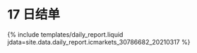 # 17 日结单

{% include  templates/daily_report.liquid jdata=site.data.daily_report.icmarkets_30786682_20210317 %}